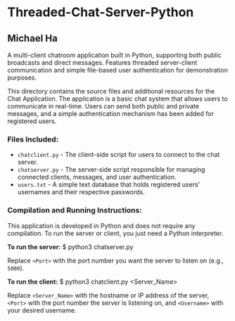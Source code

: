 # Threaded-Chat-Server-Python
## Michael Ha
A multi-client chatroom application built in Python, supporting both public broadcasts and direct messages. Features threaded server-client communication and simple file-based user authentication for demonstration purposes.

This directory contains the source files and additional resources for the Chat Application. The application is a basic chat system that allows users to communicate in real-time. Users can send both public and private messages, and a simple authentication mechanism has been added for registered users.

### Files Included:
- `chatclient.py` - The client-side script for users to connect to the chat server.
- `chatserver.py` - The server-side script responsible for managing connected clients, messages, and user authentication.
- `users.txt` - A simple text database that holds registered users' usernames and their respective passwords.

### Compilation and Running Instructions:
This application is developed in Python and does not require any compilation. To run the server or client, you just need a Python interpreter.

**To run the server:**
$ python3 chatserver.py <Port>

Replace `<Port>` with the port number you want the server to listen on (e.g., `5000`).


**To run the client:**
$ python3 chatclient.py <Server_Name> <Port> <Username>

Replace `<Server_Name>` with the hostname or IP address of the server, `<Port>` with the port number the server is listening on, and `<Username>` with your desired username.
